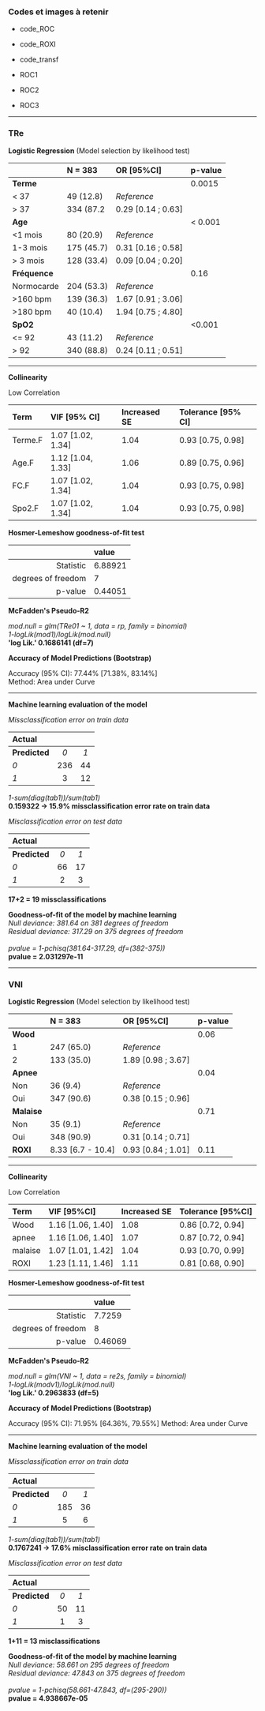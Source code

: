### Codes et images à retenir

- code_ROC
- code_ROXI
- code_transf

- ROC1
- ROC2
- ROC3

---

### TRe

**Logistic Regression** (Model selection by likelihood test)

|                   | N = 383    | OR [95%CI]    |  p-value     |
| :------------     | :--     |  :--          | :--          |
| **Terme**         |         |               | 0.0015       |
| < 37              | 49 (12.8)  | *Reference*   | |  
| > 37              | 334 (87.2 | 0.29 [0.14 ; 0.63] | |
| **Age**           |          |              | < 0.001          |
| <1 mois     | 80 (20.9) | *Reference* | | 
| 1-3 mois      | 175 (45.7) | 0.31 [0.16 ; 0.58] | | 
| > 3 mois  | 128 (33.4)  | 0.09 [0.04 ; 0.20]   | | 
| **Fréquence** |   |                         | 0.16 |
| Normocarde | 204 (53.3) | *Reference* | |
| >160 bpm | 139 (36.3) | 1.67 [0.91 ; 3.06] | |
| >180 bpm | 40 (10.4) | 1.94 [0.75 ; 4.80] | |
| **SpO2** |        |        |    <0.001 |
| <= 92  | 43 (11.2) | *Reference* | |
| > 92   | 340 (88.8) | 0.24 [0.11 ; 0.51] | |

----

**Collinearity**

Low Correlation

|    Term | VIF   [95% CI] | Increased SE |Tolerance [95% CI] |
| :-      | :-              | :-          | :-              |
| Terme.F | 1.07 [1.02, 1.34]  |  1.04     | 0.93     [0.75, 0.98] |
|   Age.F | 1.12 [1.04, 1.33]     |    1.06    |  0.89     [0.75, 0.96] |
|    FC.F | 1.07 [1.02, 1.34]      |   1.04    |  0.93     [0.75, 0.98] |
|  Spo2.F | 1.07 [1.02, 1.34]      |   1.04    |  0.93     [0.75, 0.98] |


**Hosmer-Lemeshow goodness-of-fit test**

| | value |
| -: | :- |
| Statistic | 6.88921 |
| degrees of freedom | 7 |
| p-value | 0.44051 |


**McFadden's Pseudo-R2**

_mod.null = glm(TRe01 ~ 1, data = rp, family = binomial)_ \
_1-logLik(mod1)/logLik(mod.null)_ \
**'log Lik.' 0.1686141 (df=7)**


**Accuracy of Model Predictions (Bootstrap)**

Accuracy (95% CI): 77.44% [71.38%, 83.14%] \
Method: Area under Curve

---

**Machine learning evaluation of the model**

*Missclassification error on train data*

| **Actual** | | |
| :- | :--: | :--: |
| **Predicted** |  _0_  | _1_ |
| _0_ | 236 | 44 |
| _1_  | 3  |12 |

_1-sum(diag(tab1))/sum(tab1)_ \
**0.159322 -> 15.9% missclassification error rate on train data**

*Misclassification error on test data*

| **Actual** | | |
| :- | :--: | :--: |
| **Predicted** |  _0_ | _1_ |
| _0_ | 66 | 17 |
| _1_ | 2 | 3 |

**17+2 = 19 missclassifications**

**Goodness-of-fit of the model by machine learning** \
_Null deviance: 381.64  on 381  degrees of freedom_ \
_Residual deviance: 317.29  on 375  degrees of freedom_ \
\
_pvalue = 1-pchisq(381.64-317.29, df=(382-375))_ \
**pvalue =  2.031297e-11**

---

### VNI

**Logistic Regression** (Model selection by likelihood test)

|                   | N = 383    | OR [95%CI]    |  p-value     |
| :------------     | :--     |  :--          | :--          |
| **Wood**            |           |               |  0.06             |
| 1                 | 247 (65.0)  | *Reference*    | |
| 2                 | 133 (35.0)    | 1.89 [0.98 ; 3.67]    | |
| **Apnee**       |                 |             |  0.04             |
| Non           | 36 (9.4)       | *Reference* | |
| Oui             | 347 (90.6)    | 0.38 [0.15 ; 0.96] |    |
| **Malaise**       |           |                       | 0.71 |
| Non               | 35 (9.1) | *Reference*   | |
| Oui               | 348 (90.9) | 0.31 [0.14 ; 0.71] | | 
| **ROXI** |    8.33 [6.7 - 10.4] | 0.93 [0.84 ; 1.01] | 0.11 | 

---

**Collinearity**

Low Correlation

| Term  | VIF  [95%CI] | Increased SE | Tolerance [95%CI] |
| :-    | :-            | :-          | :-                |
| Wood  | 1.16 [1.06, 1.40]   |      1.08    |  0.86     [0.72, 0.94] |
|   apnee | 1.16 [1.06, 1.40]  |       1.07   |   0.87     [0.72, 0.94] |
| malaise | 1.07 [1.01, 1.42]   |      1.04   |   0.93     [0.70, 0.99] |
|    ROXI | 1.23 [1.11, 1.46]   |      1.11   |   0.81     [0.68, 0.90] |

**Hosmer-Lemeshow goodness-of-fit test**

| | value |
| -: | :- |
| Statistic | 7.7259 |
| degrees of freedom | 8 |
| p-value | 0.46069  |

**McFadden's Pseudo-R2**

_mod.null = glm(VNI ~ 1, data = re2s, family = binomial)_ \
_1-logLik(modv1)/logLik(mod.null)_ \
**'log Lik.' 0.2963833 (df=5)**

**Accuracy of Model Predictions (Bootstrap)**

Accuracy (95% CI): 71.95% [64.36%, 79.55%]
Method: Area under Curve

---

**Machine learning evaluation of the model**

*Missclassification error on train data*

| **Actual** | | |
| :- | :--: | :--: |
| **Predicted** | _0_ | _1_ | 
| _0_ | 185| 36 | 
| _1_ | 5 | 6 | 

_1-sum(diag(tab1))/sum(tab1)_ \
**0.1767241 -> 17.6% misclassification error rate on train data**

*Misclassification error on test data*

| **Actual** | | |
| :- | :--: | :--: |
| **Predicted** |  _0_ | _1_ |
| _0_ | 50 | 11 |
| _1_ | 1 | 3 | 

**1+11 = 13 misclassifications**

**Goodness-of-fit of the model by machine learning** \
_Null deviance: 58.661  on 295  degrees of freedom_ \
_Residual deviance: 47.843  on 375  degrees of freedom_ \
\
_pvalue = 1-pchisq(58.661-47.843, df=(295-290))_ \
**pvalue =  4.938667e-05**
